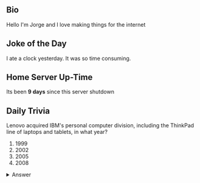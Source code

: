 ## Bio

Hello I'm Jorge and I love making things for the internet

## Joke of the Day

I ate a clock yesterday. It was so time consuming.

## Home Server Up-Time

Its been **9 days** since this server shutdown


## Daily Trivia

Lenovo acquired IBM&#039;s personal computer division, including the ThinkPad line of laptops and tablets, in what year?
 1. 1999
 2. 2002
 3. 2005
 4. 2008

<details>
  <summary>Answer</summary>
  2005
</details>

